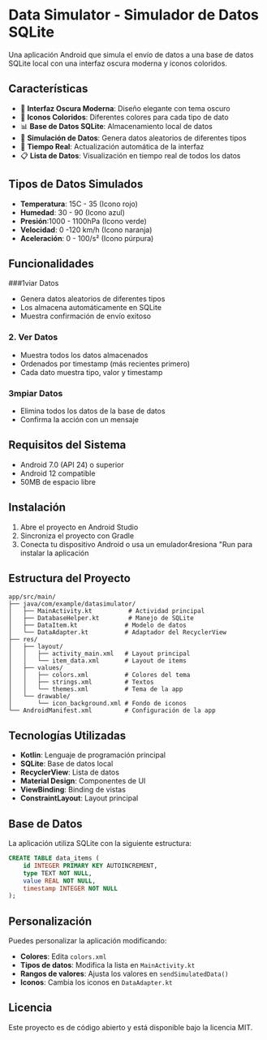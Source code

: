 # Data Simulator - Simulador de Datos SQLite

Una aplicación Android que simula el envío de datos a una base de datos SQLite local con una interfaz oscura moderna y iconos coloridos.

## Características

- 🎨 **Interfaz Oscura Moderna**: Diseño elegante con tema oscuro
- 🌈 **Iconos Coloridos**: Diferentes colores para cada tipo de dato
- 📊 **Base de Datos SQLite**: Almacenamiento local de datos
- 📱 **Simulación de Datos**: Genera datos aleatorios de diferentes tipos
- 🔄 **Tiempo Real**: Actualización automática de la interfaz
- 📋 **Lista de Datos**: Visualización en tiempo real de todos los datos

## Tipos de Datos Simulados

- **Temperatura**: 15C - 35 (Icono rojo)
- **Humedad**: 30 - 90 (Icono azul)
- **Presión**:1000 - 1100hPa (Icono verde)
- **Velocidad**: 0 -120 km/h (Icono naranja)
- **Aceleración**: 0 - 100/s² (Icono púrpura)

## Funcionalidades

###1viar Datos
- Genera datos aleatorios de diferentes tipos
- Los almacena automáticamente en SQLite
- Muestra confirmación de envío exitoso

### 2. Ver Datos
- Muestra todos los datos almacenados
- Ordenados por timestamp (más recientes primero)
- Cada dato muestra tipo, valor y timestamp

### 3mpiar Datos
- Elimina todos los datos de la base de datos
- Confirma la acción con un mensaje

## Requisitos del Sistema

- Android 7.0 (API 24) o superior
- Android 12 compatible
- 50MB de espacio libre

## Instalación

1. Abre el proyecto en Android Studio
2. Sincroniza el proyecto con Gradle
3. Conecta tu dispositivo Android o usa un emulador4resiona "Run para instalar la aplicación

## Estructura del Proyecto

```
app/src/main/
├── java/com/example/datasimulator/
│   ├── MainActivity.kt          # Actividad principal
│   ├── DatabaseHelper.kt        # Manejo de SQLite
│   ├── DataItem.kt             # Modelo de datos
│   └── DataAdapter.kt          # Adaptador del RecyclerView
├── res/
│   ├── layout/
│   │   ├── activity_main.xml   # Layout principal
│   │   └── item_data.xml       # Layout de items
│   ├── values/
│   │   ├── colors.xml          # Colores del tema
│   │   ├── strings.xml         # Textos
│   │   └── themes.xml          # Tema de la app
│   └── drawable/
│       └── icon_background.xml # Fondo de iconos
└── AndroidManifest.xml         # Configuración de la app
```

## Tecnologías Utilizadas

- **Kotlin**: Lenguaje de programación principal
- **SQLite**: Base de datos local
- **RecyclerView**: Lista de datos
- **Material Design**: Componentes de UI
- **ViewBinding**: Binding de vistas
- **ConstraintLayout**: Layout principal

## Base de Datos

La aplicación utiliza SQLite con la siguiente estructura:

```sql
CREATE TABLE data_items (
    id INTEGER PRIMARY KEY AUTOINCREMENT,
    type TEXT NOT NULL,
    value REAL NOT NULL,
    timestamp INTEGER NOT NULL
);
```

## Personalización

Puedes personalizar la aplicación modificando:

- **Colores**: Edita `colors.xml`
- **Tipos de datos**: Modifica la lista en `MainActivity.kt`
- **Rangos de valores**: Ajusta los valores en `sendSimulatedData()`
- **Iconos**: Cambia los iconos en `DataAdapter.kt`

## Licencia

Este proyecto es de código abierto y está disponible bajo la licencia MIT. 